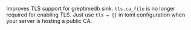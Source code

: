 Improves TLS support for greptimedb sink. `tls.ca_file` is no longer required for enabling TLS. Just use `tls = {}` in toml configuration when your server is hosting a public CA.
